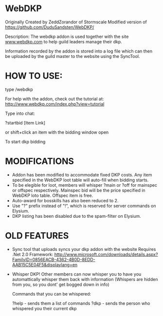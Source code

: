 # WebDKP
Originally Created by ZeddZorandor of Stormscale
Modified version of https://github.com/DuduSandsten/WebDKP/

Description:
The webdkp addon is used together with the site
www.webdkp.com to help guild leaders manage their
dkp. 

Information recorded by the addon is stored into a log file
which can then be uploaded by the guild master to the
website using the SyncTool. 


# HOW TO USE:

type /webdkp

For help with the addon, check out the tutorial at:
http://www.webdkp.com/index.php?view=tutorial


Type into chat:

?startbid [Item Link]

or shift+click an item with the bidding window open

To start dkp bidding

# MODIFICATIONS

  - Addon has been modified to accommodate fixed DKP costs. Any item specified in the WebDKP loot table will auto-fill when bidding starts.
  - To be elegible for loot, members will whisper ?main or ?off for mainspec or offspec respectively. Mainspec bid will be the price specified in WebDKP loto table. Offspec item is free.
  - Auto-award for bosskills has also been reduced to 2.
  - Use "?" prefix instead of "!", which is reserved for server commands on Elysium.
  - DKP listing has been disabled due to the spam-filter on Elysium.

# OLD FEATURES

- Sync tool that uploads syncs your dkp addon with the website
  Requires .Net 2.0 Framework:
  http://www.microsoft.com/downloads/details.aspx?FamilyID=0856EACB-4362-4B0D-8EDD-AAB15C5E04F5&displaylang=en

- Whisper DKP!
  Other members can now whisper you to have you automattically whisper them back with information
  (Whispers are hidden from you, so you dont' get bogged down in info)

  Commands that you can be whispered:
  
  ?help - sends them a list of commands
  ?dkp  - sends the person who whispered you their current dkp